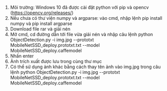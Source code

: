 1. Môi trường: Windows 10 đã được cài đặt python với pip và opencv (https://opencv.org/releases/)
2. Nếu chưa có thư viện numpy và argparse: vào cmd, nhập lệnh pip install numpy và pip install argparse
3. Download file rar và giải nén
4. Mở cmd, cd đường dẫn tới file vừa giải nén và nhập câu lệnh python ObjectDetection.py -i img.jpg --prototxt MobileNetSSD_deploy.prototxt.txt --model MobileNetSSD_deploy.caffemodel
5. Nhấn enter
6. Ảnh trích xuất được lưu trong cùng thư mục
7. Có thể sử dụng ảnh khác bằng cách thay tên ảnh vào img.jpg trong câu lệnh python ObjectDetection.py -i img.jpg --prototxt MobileNetSSD_deploy.prototxt.txt --model MobileNetSSD_deploy.caffemodel
